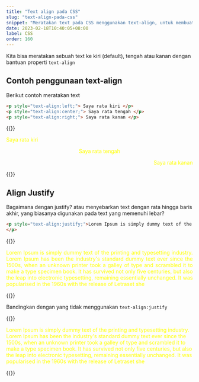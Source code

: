 ```yaml
---
title: "Text align pada CSS"
slug: "text-align-pada-css"
snippet: "Meratakan text pada CSS menggunakan text-align, untuk membuat elemen rata kiri, tengah atau kanan"
date: 2023-02-18T10:40:05+08:00
label: CSS
order: 160
---
```


Kita bisa meratakan sebuah text ke kiri (default), tengah atau kanan dengan bantuan properti `text-align`

## Contoh penggunaan text-align

Berikut contoh meratakan text
```html
<p style="text-align:left;"> Saya rata kiri </p>
<p style="text-align:center;"> Saya rata tengah </p>
<p style="text-align:right;"> Saya rata kanan </p>
```

{{<rawhtml>}}
<p style="color:yellow; text-align:left;"> Saya rata kiri </p>
<p style="color:yellow; text-align:center;"> Saya rata tengah </p>
<p style="color:yellow; text-align:right;"> Saya rata kanan </p>
{{</rawhtml>}}


## Align Justify 

Bagaimana dengan justify? atau menyebarkan text dengan rata hingga baris akhir, yang biasanya digunakan pada text yang memenuhi lebar?

```html
<p style="text-align:justify;">Lorem Ipsum is simply dummy text of the printing and typesetting industry. Lorem Ipsum has been the industry's standard dummy text ever since the 1500s, when an unknown printer took a galley of type and scrambled it to make a type specimen book. It has survived not only five centuries, but also the leap into electronic typesetting, remaining essentially unchanged. It was popularised in the 1960s with the release of Letraset she
</p>
```

{{<rawhtml>}}
<p style="color: yellow; text-align:justify;">Lorem Ipsum is simply dummy text of the printing and typesetting industry. Lorem Ipsum has been the industry's standard dummy text ever since the 1500s, when an unknown printer took a galley of type and scrambled it to make a type specimen book. It has survived not only five centuries, but also the leap into electronic typesetting, remaining essentially unchanged. It was popularised in the 1960s with the release of Letraset she
</p>
{{</rawhtml>}}

Bandingkan dengan yang tidak menggunakan `text-align:justify`

{{<rawhtml>}}
<p style="color: yellow;">Lorem Ipsum is simply dummy text of the printing and typesetting industry. Lorem Ipsum has been the industry's standard dummy text ever since the 1500s, when an unknown printer took a galley of type and scrambled it to make a type specimen book. It has survived not only five centuries, but also the leap into electronic typesetting, remaining essentially unchanged. It was popularised in the 1960s with the release of Letraset she
</p>
{{</rawhtml>}}